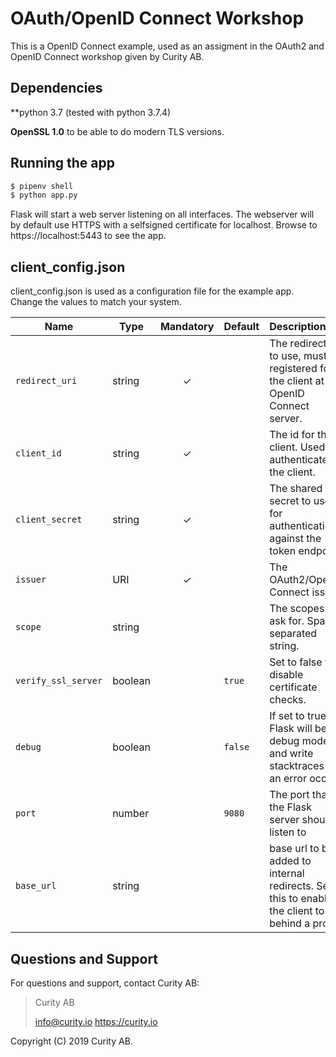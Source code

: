 # OAuth/OpenID Connect Workshop
This is a OpenID Connect example, used as an assigment in the OAuth2 and OpenID Connect workshop given by Curity AB.

## Dependencies

**python 3.7 (tested with python 3.7.4)

**OpenSSL 1.0** to be able to do modern TLS versions.


## Running the app

```bash
$ pipenv shell
$ python app.py
```

Flask will start a web server listening on all interfaces. The webserver will by default use HTTPS with a selfsigned certificate for localhost.
Browse to https://localhost:5443 to see the app.

## client_config.json
client_config.json is used as a configuration file for the example app. Change the values to match your system.

Name            | Type    | Mandatory | Default  | Description
----------------| ------- | :-------: | -------- | :---------------
`redirect_uri`  | string  |    ✓      |          | The redirect uri to use, must be registered for the client at the OpenID Connect server.
`client_id`     | string  |    ✓      |          | The id for the client. Used to authenticate the client.
`client_secret` | string  |    ✓      |          | The shared secret to use for authentication against the token endpoint.
`issuer`        | URI     |    ✓      |          | The OAuth2/OpenID Connect issuer.
`scope`         | string  |           |          | The scopes to ask for. Space separated string.
`verify_ssl_server` | boolean |       | `true`   | Set to false to disable certificate checks.
`debug`         | boolean |           | `false`  | If set to true, Flask will be in debug mode and write stacktraces if an error occurs
`port`          | number  |           | `9080`   | The port that the Flask server should listen to
`base_url`      | string  |           |          | base url to be added to internal redirects. Set this to enable the client to be behind a proxy.

## Questions and Support

For questions and support, contact Curity AB:

> Curity AB
>
> info@curity.io
> https://curity.io


Copyright (C) 2019 Curity AB.

